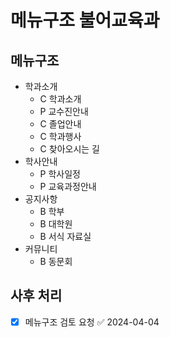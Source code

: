 # 메뉴구조 불어교육과

## 메뉴구조

- 학과소개
  - C 학과소개
  - P 교수진안내
  - C 졸업안내
  - C 학과행사
  - C 찾아오시는 길
- 학사안내
  - P 학사일정
  - P 교육과정안내
- 공지사항
  - B 학부
  - B 대학원
  - B 서식 자료실
- 커뮤니티
  - B 동문회

## 사후 처리

- [x] 메뉴구조 검토 요청 ✅ 2024-04-04
